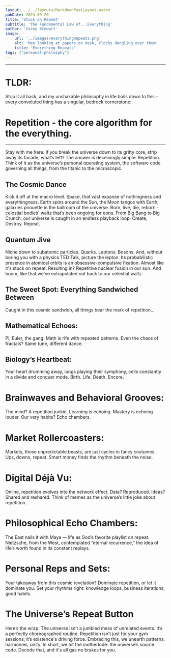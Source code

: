 ```yaml
---
layout: ../../layouts/MarkdownPostLayout.astro
pubDate: 2023-09-20
title: 'Stuck on Repeat'
subtitle: 'The Fundamental Law of...Everything'
author: 'Corey Stewart'
image:
    url: '../images/everythingRepeats.png' 
    alt: 'Men looking at papers on desk, clocks dangling over them'
    title: 'Everything Repeats'
tags: ["personal-philosphy"]
---
```

<hr class="pb-8">

# TLDR: 
Strip it all back, and my unshakable philosophy in life boils down to this - every convoluted thing has a singular, bedrock cornerstone: 
<h1 class="text-center pb-8">Repetition - the core algorithm for the everything.</h1>
<hr class="pb-8">

Stay with me here. If you break the universe down to its gritty core, strip away its facade, what’s left? The answer is deceivingly simple: Repetition. Think of it as the universe’s personal operating system, the software code governing all things, from the titanic to the microscopic.

## The Cosmic Dance
Kick it off at the macro level. Space, that vast expanse of nothingness and everythingness. Earth spins around the Sun, the Moon tangos with Earth, galaxies pirouette in the ballroom of the universe. Born, live, die, reborn - celestial bodies' waltz that’s been ongoing for eons. From Big Bang to Big Crunch, our universe is caught in an endless playback loop: Create, Destroy. Repeat.

## Quantum Jive
Niche down to subatomic particles. Quarks. Leptons. Bosons. And, without boring you with a physics TED Talk, picture the lepton. Its probabilistic presence in atomical orbits is an obsessive-compulsive fixation. Almost like it's stuck on repeat. Resulting in? Repetitive nuclear fusion in our sun. And boom, like that we've extrapolated out back to our celestial waltz.

## The Sweet Spot: Everything Sandwiched Between
Caught in this cosmic sandwich, all things bear the mark of repetition...

<div class="pl-4">

## Mathematical Echoes: 
Pi, Euler, the gang. Math is rife with repeated patterns. Even the chaos of fractals? Same tune, different dance.

## Biology’s Heartbeat: 
Your heart drumming away, lungs playing their symphony, cells constantly in a divide and conquer mode. Birth. Life. Death. Encore.

# Brainwaves and Behavioral Grooves: 
The mind? A repetition junkie. Learning is echoing. Mastery is echoing louder. Our very habits? Echo chambers.

# Market Rollercoasters: 
Markets, those unpredictable beasts, are just cycles in fancy costumes. Ups, downs, repeat. Smart money finds the rhythm beneath the noise.

# Digital Déjà Vu: 
Online, repetition evolves into the network effect. Data? Reproduced. Ideas? Shared and reshared. Think of memes as the universe’s little joke about repetition.

# Philosophical Echo Chambers: 
The East nails it with Maya — life as God’s favorite playlist on repeat. Nietzsche, from the West, contemplated “eternal recurrence,” the idea of life’s worth found in its constant replays.

# Personal Reps and Sets:
Your takeaway from this cosmic revelation? Dominate repetition, or let it dominate you. Set your rhythms right: knowledge loops, business iterations, good habits.
</div>

# The Universe’s Repeat Button
Here’s the wrap: The universe isn’t a jumbled mess of unrelated events. It’s a perfectly choreographed routine. Repetition isn’t just for your gym sessions; it’s existence's driving force. Embracing this, we unearth patterns, harmonies, unity. In short, we hit the motherlode: the universe’s source code. Decode that, and it's all gas no brakes for you.